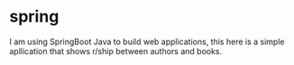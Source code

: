 # spring
I am using SpringBoot Java to build web applications, this here is a simple apllication that shows r/ship between authors and books.
